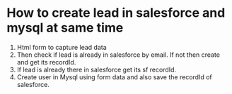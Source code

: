 # How to create lead in salesforce and mysql at same time
1. Html form to capture lead data
2. Then check if lead is already in salesforce by email. If not then create and get its recordId.
3. If lead is already there in salesforce get its sf recordId.
5. Create user in Mysql using form data and also save the recordId of salesforce.
